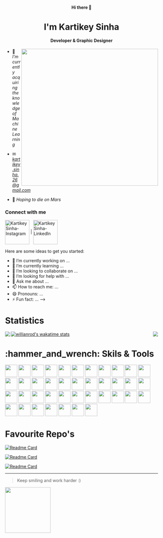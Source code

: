 <h4 align=center>Hi there 👋</h4>
<h1 align=center>I'm Kartikey Sinha</h1>
<h4 align=center>Developer & Graphic Designer</h4>
<!-- <p align="left"> <img src="" alt="Kartikey Sinha" /> </p> -->
<img align="right" width="450" src="https://media3.giphy.com/media/ZDTbix65Me1YDNLDF3/200.webp?cid=ecf05e47bslz79b2r5bvrju9vz84btf82e0gkbtnpykq054e&rid=200.webp&ct=ts">

<!-- - 👨‍💻 You can also check out my portfolio at  -->
- 🌱 *I’m currently acquiring the knowledge of Machine Learning*

- ✉ *kartikey.sinha.26@gmail.com*

- 🚀 *Hoping to die on Mars*

<!-- - ☕ *<a href="https://www.buymeacoffee.com/ayanansari07">Buy me a coffee :)</a>* -->

<h3 align="left">Connect with me</h3>
<p align="left">
<a href="https://www.instagram.com/_iamkartiks_/" target="blank"><img align="center" src="https://firebasestorage.googleapis.com/v0/b/my-first-demo-7da78.appspot.com/o/Instagram.png?alt=media&token=6236c1cc-3a60-4497-aa8c-88cb8e83bf8a" alt="Kartikey Sinha-Instagram" width="80"></a>
  |
<a href="https://www.linkedin.com/in/kartikeysinha17/" target="blank"><img align="center" src="https://firebasestorage.googleapis.com/v0/b/my-first-demo-7da78.appspot.com/o/LinkedIn.png?alt=media&token=dc18d841-a939-493f-bfaf-28c911309389" alt="Kartikey Sinha-LinkedIn" width="80"></a>
</p>

Here are some ideas to get you started:

- 🔭 I’m currently working on ...
- 🌱 I’m currently learning ...
- 👯 I’m looking to collaborate on ...
- 🤔 I’m looking for help with ...
- 💬 Ask me about ...
- 📫 How to reach me: ...
- 😄 Pronouns: ...
- ⚡ Fun fact: ...
-->

<h1>Statistics</h1>
<a href="https://github.com/anuraghazra/github-readme-stats">
  <img align="left" src="https://github-readme-stats.vercel.app/api?username=objectorienteddev07&theme=dracula&count_private=true&show_icons=true&include_all_commits=true&hide_border=true&hide_title=true&border_radius=30" />
</a>

<a href="https://github.com/anuraghazra/github-readme-stats">
  <img align="right" src="https://github-readme-stats.vercel.app/api/top-langs/?username=objectorienteddev07&theme=dracula&layout=compact&langs_count=10&hide_border=true&border_radius=30" />
</a>
<!-- 
<h4>&nbsp;&nbsp;&nbsp;&nbsp;&nbsp;&nbsp;&nbsp;&nbsp;&nbsp;&nbsp;&nbsp;&nbsp;&nbsp;&nbsp;&nbsp;&nbsp;&nbsp;&nbsp;&nbsp;&nbsp;&nbsp;&nbsp;&nbsp;&nbsp;&nbsp;&nbsp;&nbsp;&nbsp;&nbsp;&nbsp;&nbsp;&nbsp;&nbsp;&nbsp;&nbsp;&nbsp;&nbsp;&nbsp;&nbsp;&nbsp;&nbsp;&nbsp;&nbsp;&nbsp;&nbsp;&nbsp;&nbsp;&nbsp;Coding Time Stats</h4> -->
<!-- wakatime week stats -->

[![willianrod's wakatime stats](https://github-readme-stats.vercel.app/api/wakatime?username=objectorienteddev&border_radius=30&hide_title=true&layout=compact)](https://github.com/anuraghazra/github-readme-stats)


<h1>:hammer_and_wrench: Skils & Tools</h1>
<div>
  <img src="https://cdn.jsdelivr.net/gh/devicons/devicon/icons/react/react-original.svg" width="40" height="40" />
  <img src="https://cdn.jsdelivr.net/gh/devicons/devicon/icons/redux/redux-original.svg" width="40" height="40"/>
  <img src="https://cdn.jsdelivr.net/gh/devicons/devicon/icons/nextjs/nextjs-line.svg" width="40" height="40"/>
  <img src="https://cdn.jsdelivr.net/gh/devicons/devicon/icons/javascript/javascript-original.svg" width="40" height="40" />
  <img src="https://cdn.jsdelivr.net/gh/devicons/devicon/icons/typescript/typescript-original.svg" width="40" height="40" />
  <img src="https://cdn.jsdelivr.net/gh/devicons/devicon/icons/nodejs/nodejs-original.svg" width="40" height="40" />
  <img src="https://cdn.jsdelivr.net/gh/devicons/devicon/icons/express/express-original-wordmark.svg" width="40" height="40" />
  <img src="https://cdn.jsdelivr.net/gh/devicons/devicon/icons/mongodb/mongodb-original-wordmark.svg" width="40" height="40" />
  <img src="https://cdn.jsdelivr.net/gh/devicons/devicon/icons/wordpress/wordpress-original.svg" width="40" height="40" />
  <img src="https://cdn.jsdelivr.net/gh/devicons/devicon/icons/tailwindcss/tailwindcss-plain.svg" width="40" height="40"/>
  <img src="https://cdn.jsdelivr.net/gh/devicons/devicon/icons/css3/css3-original-wordmark.svg" width="40" height="40"  />
  <img src="https://cdn.jsdelivr.net/gh/devicons/devicon/icons/html5/html5-original-wordmark.svg" width="40" height="40" />
  <img src="https://cdn.jsdelivr.net/gh/devicons/devicon/icons/babel/babel-original.svg" width="40" height="40" />
  <img src="https://cdn.jsdelivr.net/gh/devicons/devicon/icons/bootstrap/bootstrap-original.svg" width="40" height="40" />
  <img src="https://cdn.jsdelivr.net/gh/devicons/devicon/icons/atom/atom-original.svg" width="40" height="40" />
  <img src="https://cdn.jsdelivr.net/gh/devicons/devicon/icons/androidstudio/androidstudio-original.svg" width="40" height="40" />
  <img src="https://cdn.jsdelivr.net/gh/devicons/devicon/icons/canva/canva-original.svg" width="40" height="40" />
  <img src="https://cdn.jsdelivr.net/gh/devicons/devicon/icons/c/c-original.svg" width="40" height="40" />
  <img src="https://cdn.jsdelivr.net/gh/devicons/devicon/icons/chrome/chrome-original.svg" width="40" height="40" />
  <img src="https://cdn.jsdelivr.net/gh/devicons/devicon/icons/codepen/codepen-plain.svg" width="40" height="40" />
  <img src="https://cdn.jsdelivr.net/gh/devicons/devicon/icons/cplusplus/cplusplus-original.svg" width="40" height="40" />
  <img src="https://cdn.jsdelivr.net/gh/devicons/devicon/icons/devicon/devicon-original.svg" width="40" height="40" />
  <img src="https://cdn.jsdelivr.net/gh/devicons/devicon/icons/docker/docker-original.svg" width="40" height="40" />
  <img src="https://cdn.jsdelivr.net/gh/devicons/devicon/icons/digitalocean/digitalocean-original.svg" width="40" height="40" />
  <img src="https://cdn.jsdelivr.net/gh/devicons/devicon/icons/electron/electron-original.svg" width="40" height="40" />
  <img src="https://cdn.jsdelivr.net/gh/devicons/devicon/icons/figma/figma-original.svg" width="40" height="40" />
  <img src="https://cdn.jsdelivr.net/gh/devicons/devicon/icons/eslint/eslint-original.svg" width="40" height="40" />
  <img src="https://cdn.jsdelivr.net/gh/devicons/devicon/icons/firebase/firebase-plain-wordmark.svg" width="40" height="40" />
  <img src="https://cdn.jsdelivr.net/gh/devicons/devicon/icons/flutter/flutter-original.svg" width="40" height="40" />
  <img src="https://cdn.jsdelivr.net/gh/devicons/devicon/icons/heroku/heroku-plain.svg" width="40" height="40" />
  <img src="https://cdn.jsdelivr.net/gh/devicons/devicon/icons/illustrator/illustrator-plain.svg" width="40" height="40" />
  <img src="https://cdn.jsdelivr.net/gh/devicons/devicon/icons/jira/jira-original-wordmark.svg" width="40" height="40" />
  <img src="https://cdn.jsdelivr.net/gh/devicons/devicon/icons/materialui/materialui-original.svg" width="40" height="40" />
  <img src="https://cdn.jsdelivr.net/gh/devicons/devicon/icons/photoshop/photoshop-plain.svg" width="40" height="40" />
  <img src="https://cdn.jsdelivr.net/gh/devicons/devicon/icons/sass/sass-original.svg" width="40" height="40" />
  <img src="https://cdn.jsdelivr.net/gh/devicons/devicon/icons/slack/slack-original.svg" width="40" height="40" />
  <img src="https://cdn.jsdelivr.net/gh/devicons/devicon/icons/threejs/threejs-original.svg" width="40" height="40" />
  <img src="https://cdn.jsdelivr.net/gh/devicons/devicon/icons/vscode/vscode-original.svg" width="40" height="40" />
  <img src="https://cdn.jsdelivr.net/gh/devicons/devicon/icons/yarn/yarn-original.svg" width="40" height="40" />          
  <img src='https://cdn.jsdelivr.net/gh/devicons/devicon/icons/devicon/devicon-original.svg'  width="40" height="40">
</div>

<h1>Favourite Repo's</h1>



<!-- React Todo App Repo -->
[![Readme Card](https://github-readme-stats.vercel.app/api/pin/?username=objectorienteddev07&repo=Todo-React.js-App&show-owner=true&border_radius=35)](https://github.com/anuraghazra/github-readme-stats)

<!-- Simon's Game Repo -->

[![Readme Card](https://github-readme-stats.vercel.app/api/pin/?username=objectorienteddev07&repo=Simons-Game&show-owner=true&border_radius=35)](https://github.com/anuraghazra/github-readme-stats)
<!-- three.js Repo-->
[![Readme Card](https://github-readme-stats.vercel.app/api/pin/?username=objectorienteddev07&repo=Three.js-Project-1&show-owner=true&border_radius=35)](https://github.com/anuraghazra/github-readme-stats)

<!-- Moving illustration -->
<!-- <img align="right" style="border-radius:50%"  src="https://cdn.dribbble.com/users/2646423/screenshots/5507196/computer.gif"> -->
---
>Keep smiling and work harder :)
<img align="left" width="150" src="https://media3.giphy.com/media/lnaoFgGrDHnivdu5Bc/200w.webp?cid=ecf05e47bslz79b2r5bvrju9vz84btf82e0gkbtnpykq054e&rid=200w.webp&ct=s">
